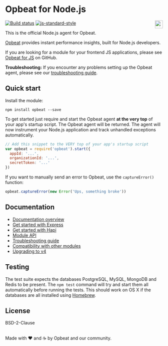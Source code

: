 # Opbeat for Node.js

[![Build status](https://travis-ci.org/opbeat/opbeat-node.svg?branch=master)](https://travis-ci.org/opbeat/opbeat-node)
[![js-standard-style](https://img.shields.io/badge/code%20style-standard-brightgreen.svg?style=flat)](https://github.com/feross/standard)
<a href="https://opbeat.com" title="Opbeat"><img src="http://opbeat-brand-assets.s3-website-us-east-1.amazonaws.com/svg/logo/logo.svg" align="right" height="25px"></a>

This is the official Node.js agent for Opbeat. 

[Opbeat](https://opbeat.com/nodejs) provides instant performance insights, built for Node.js developers. 

If you are looking for a module for your frontend JS applications, please see [Opbeat for JS](https://github.com/opbeat/opbeat-js) on GitHub.

**Troubleshooting:** If you encounter any problems setting up the Opbeat
agent, please see our [troubleshooting
guide](https://opbeat.com/docs/articles/troubleshooting-opbeat-for-nodejs/).


## Quick start

Install the module:

```
npm install opbeat --save
```

To get started just require and start the Opbeat agent **at the very
top** of your app's startup script. The Opbeat agent will be returned. The
agent will now instrument your Node.js application and track unhandled
exceptions automatically.

```js
// Add this snippet to the VERY top of your app's startup script
var opbeat = require('opbeat').start({
  appId: '...',
  organizationId: '...',
  secretToken: '...'
})
```

If you want to manually send an error to Opbeat, use the
`captureError()` function:

```js
opbeat.captureError(new Error('Ups, something broke'))
```

## Documentation

- [Documentation overview](https://opbeat.com/docs/topics/node-js/)
- [Get started with Express](https://opbeat.com/docs/articles/get-started-with-express/) 
- [Get started with Hapi](https://opbeat.com/docs/articles/get-started-with-hapi/)
- [Module API](https://opbeat.com/docs/articles/opbeat-for-nodejs-api/)
- [Troubleshooting
guide](https://opbeat.com/docs/articles/troubleshooting-opbeat-for-nodejs/)
- [Compatibility with other modules](https://github.com/opbeat/opbeat-node/wiki/Compatibility-Guide)
- [Upgrading to v4](https://github.com/opbeat/opbeat-node/wiki/Upgrade-to-version-4.x)

## Testing

The test suite expects the databases PostgreSQL, MySQL, MongoDB and
Redis to be present. The `npm test` command will try and start them all
automatically before running the tests. This should work on OS X if the
databases are all installed using [Homebrew](http://brew.sh).

## License

BSD-2-Clause

<br>Made with ♥️ and ☕️ by Opbeat and our community.

